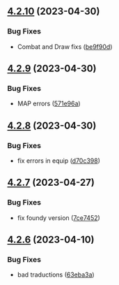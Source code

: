 ## [4.2.10](https://github.com/allnnde/pf2e-esp-translation/compare/v4.2.9...v4.2.10) (2023-04-30)


### Bug Fixes

* Combat and Draw fixs ([be9f90d](https://github.com/allnnde/pf2e-esp-translation/commit/be9f90d9bca84f9e6a3d52b94e86dc901a4b8c66))



## [4.2.9](https://github.com/allnnde/pf2e-esp-translation/compare/v4.2.8...v4.2.9) (2023-04-30)


### Bug Fixes

* MAP errors ([571e96a](https://github.com/allnnde/pf2e-esp-translation/commit/571e96add080362e0bd18785892c641569e04139))



## [4.2.8](https://github.com/allnnde/pf2e-esp-translation/compare/v4.2.7...v4.2.8) (2023-04-30)


### Bug Fixes

* fix errors in equip ([d70c398](https://github.com/allnnde/pf2e-esp-translation/commit/d70c398551bc774ae46bf53066e078b25affb162))



## [4.2.7](https://github.com/allnnde/pf2e-esp-translation/compare/v4.2.6...v4.2.7) (2023-04-27)


### Bug Fixes

* fix foundy version ([7ce7452](https://github.com/allnnde/pf2e-esp-translation/commit/7ce745263cb265a736fdddfa1d3d741079f63479))



## [4.2.6](https://github.com/allnnde/pf2e-esp-translation/compare/v4.2.5...v4.2.6) (2023-04-10)


### Bug Fixes

* bad traductions ([63eba3a](https://github.com/allnnde/pf2e-esp-translation/commit/63eba3a01c64ce45af52ab1a2a0687604d9b397c))



